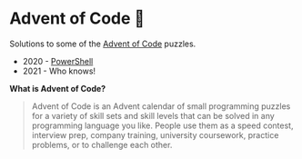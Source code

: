 # Advent of Code :santa:
 Solutions to some of the [Advent of Code](http://adventofcode.com/) puzzles.

 - 2020 - [PowerShell](https://docs.microsoft.com/en-us/powershell/scripting/overview)
 - 2021 - Who knows!

**What is Advent of Code?**

> Advent of Code is an Advent calendar of small programming puzzles for a variety of skill sets and skill levels that can be solved in any programming language you like. People use them as a speed contest, interview prep, company training, university coursework, practice problems, or to challenge each other.